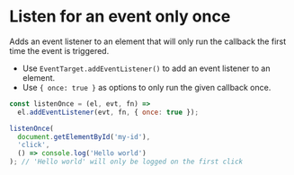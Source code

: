 # Listen for an event only once

Adds an event listener to an element that will only run the callback the first time the event is triggered.

* Use `EventTarget.addEventListener()` to add an event listener to an element.
* Use `{ once: true }` as options to only run the given callback once.

```js
const listenOnce = (el, evt, fn) =>
  el.addEventListener(evt, fn, { once: true });
```

```js
listenOnce(
  document.getElementById('my-id'),
  'click',
  () => console.log('Hello world')
); // 'Hello world' will only be logged on the first click
```
